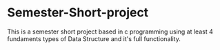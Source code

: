 # Semester-Short-project
This is a semester short project based in c programming using at  least 4 fundaments types of Data Structure and it's full functionality.
